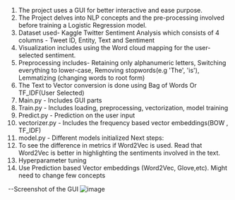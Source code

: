1. The project uses a GUI for better interactive and ease purpose.
2. The Project delves into NLP concepts and the pre-processing involved before training a Logistic Regression model.
3. Dataset used- Kaggle Twitter Sentiment Analysis which consists of 4 columns -  Tweet ID, Entity, Text and Sentiment
4. Visualization includes using the Word cloud mapping for the user-selected sentiment.
5. Preprocessing includes- Retaining only alphanumeric letters, Switching everything to lower-case, Removing stopwords(e.g 'The', 'is'), Lemmatizing (changing words to root form)
6. The Text to Vector conversion is done using Bag of Words Or TF_IDF(User Selected)
7. Main.py - Includes GUI parts
8. Train.py - Includes loading, preprocessing, vectorization, model training
9. Predict.py - Prediction on the user input
10. vectorizer.py - Includes the frequency based vector embeddings(BOW , TF_IDF)
11. model.py - Different models initialized
Next steps:
1. To see the difference in metrics if Word2Vec is used. Read that Word2Vec is better in highlighting the sentiments involved in the text.
2. Hyperparameter tuning
3. Use Prediction based Vector embeddings (Word2Vec, Glove,etc). Might need to change few concepts


--Screenshot of the GUI
![image](https://github.com/user-attachments/assets/cabdc3a0-1abc-4750-be06-49a7e56c56fa)


